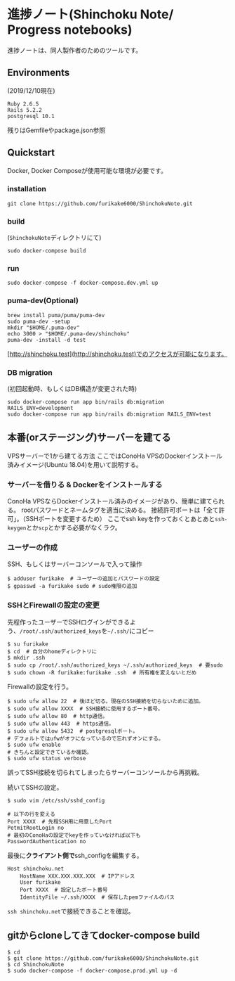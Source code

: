 # 進捗ノート(Shinchoku Note/ Progress notebooks)

進捗ノートは、同人製作者のためのツールです。

## Environments

(2019/12/10現在)

```text
Ruby 2.6.5
Rails 5.2.2
postgresql 10.1
```

残りはGemfileやpackage.json参照

## Quickstart

Docker, Docker Composeが使用可能な環境が必要です。

### installation

```shell
git clone https://github.com/furikake6000/ShinchokuNote.git
```

### build

(`ShinchokuNote`ディレクトリにて)

```shell
sudo docker-compose build
```

### run

```shell
sudo docker-compose -f docker-compose.dev.yml up
```

### puma-dev(Optional)

```shell
brew install puma/puma/puma-dev
sudo puma-dev -setup
mkdir "$HOME/.puma-dev"
echo 3000 > "$HOME/.puma-dev/shinchoku"
puma-dev -install -d test
```

[http://shinchoku.test](http://shinchoku.test)でのアクセスが可能になります。

### DB migration

(初回起動時、もしくはDB構造が変更された時)

```shell
sudo docker-compose run app bin/rails db:migration RAILS_ENV=development
sudo docker-compose run app bin/rails db:migration RAILS_ENV=test
```

## 本番(orステージング)サーバーを建てる

VPSサーバーで1から建てる方法
ここではConoHa VPSのDockerインストール済みイメージ(Ubuntu 18.04)を用いて説明する。

### サーバーを借りる & Dockerをインストールする

ConoHa VPSならDockerインストール済みのイメージがあり、簡単に建てられる。
rootパスワードとネームタグを適当に決める。
接続許可ポートは「全て許可」。（SSHポートを変更するため）
ここでssh keyを作っておくとあとあと`ssh-keygen`とか`scp`とかする必要がなくラク。

### ユーザーの作成

SSH、もしくはサーバーコンソールで入って操作

```shell
$ adduser furikake  # ユーザーの追加とパスワードの設定
$ gpasswd -a furikake sudo # sudo権限の追加
```

### SSHとFirewallの設定の変更

先程作ったユーザーでSSHログインができるよう、`/root/.ssh/authorized_keys`を`~/.ssh/`にコピー

```shell
$ su furikake
$ cd  # 自分のhomeディレクトリに
$ mkdir .ssh
$ sudo cp /root/.ssh/authorized_keys ~/.ssh/authorized_keys  # 要sudo
$ sudo chown -R furikake:furikake .ssh  # 所有権を変えないとだめ
```

Firewallの設定を行う。

```shell
$ sudo ufw allow 22  # 後ほど切る。現在のSSH接続を切らないために追加。
$ sudo ufw allow XXXX  # SSH接続に使用するポート番号。
$ sudo ufw allow 80  # http通信。
$ sudo ufw allow 443  # https通信。
$ sudo ufw allow 5432  # postgresqlポート。
# デフォルトではufwがオフになっているので忘れずオンにする。
$ sudo ufw enable
# きちんと設定できているか確認。
$ sudo ufw status verbose
```

誤ってSSH接続を切られてしまったらサーバーコンソールから再挑戦。

続いてSSHの設定。

```shell
$ sudo vim /etc/ssh/sshd_config

# 以下の行を変える
Port XXXX  # 先程SSH用に用意したPort
PetmitRootLogin no
# 最初のConoHaの設定でkeyを作っていなければ以下も
PasswordAuthentication no
```

最後に**クライアント側で**ssh_configを編集する。

```text
Host shinchoku.net
    HostName XXX.XXX.XXX.XXX  # IPアドレス
    User furikake
    Port XXXX  # 設定したポート番号
    IdentityFile ~/.ssh/XXXX  # 保存したpemファイルのパス
```

`ssh shinchoku.net`で接続できることを確認。

## gitからcloneしてきてdocker-compose build

```shell
$ cd
$ git clone https://github.com/furikake6000/ShinchokuNote.git
$ cd ShinchokuNote
$ sudo docker-compose -f docker-compose.prod.yml up -d
```
